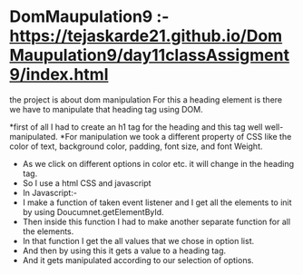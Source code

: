 # DomMaupulation9 :-https://tejaskarde21.github.io/DomMaupulation9/day11classAssigment9/index.html

the project is about dom manipulation For this a heading element is there we have to manipulate that heading tag using DOM.

*first of all I had to create an h1 tag for the heading and this tag well well-manipulated.
*For manipulation we took a different property of CSS like the color of text, background color, padding, font size, and font Weight.
* As we click on different options in color etc. it will change in the heading tag.
* So I use a html CSS and javascript
* In Javascript:-
* I make a function of taken event listener and I get all the elements to init by using Doucumnet.getElementById.
* Then inside this function I had to make another separate function for all the elements.
* In that function I get the all values that we chose in option list.
* And then by using this it gets a value to a heading tag.
* And it gets manipulated according to our selection of options.
